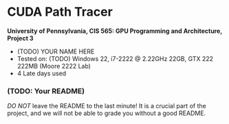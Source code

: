 CUDA Path Tracer
================

**University of Pennsylvania, CIS 565: GPU Programming and Architecture, Project 3**

* (TODO) YOUR NAME HERE
* Tested on: (TODO) Windows 22, i7-2222 @ 2.22GHz 22GB, GTX 222 222MB (Moore 2222 Lab)
* 4 Late days used

### (TODO: Your README)

*DO NOT* leave the README to the last minute! It is a crucial part of the
project, and we will not be able to grade you without a good README.

